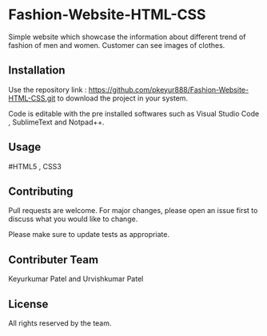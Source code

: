 # Fashion-Website-HTML-CSS
Simple website which showcase the information about different trend of fashion of men and women. Customer can see images of clothes.

## Installation  
Use the repository link : https://github.com/pkeyur888/Fashion-Website-HTML-CSS.git to download the project in your system.

Code is editable with the pre installed softwares such as Visual Studio Code , SublimeText and Notpad++.

## Usage
#HTML5 , CSS3

## Contributing
Pull requests are welcome. For major changes, please open an issue first to discuss what you would like to change.

Please make sure to update tests as appropriate.

## Contributer Team 
Keyurkumar Patel and Urvishkumar Patel

## License
All rights reserved by the team.
